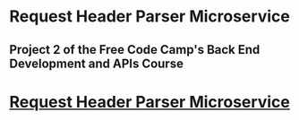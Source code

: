 # Request Header Parser Microservice

## Project 2 of the Free Code Camp's Back End Development and APIs Course 

# [Request Header Parser Microservice](https://www.freecodecamp.org/learn/apis-and-microservices/apis-and-microservices-projects/request-header-parser-microservice)
